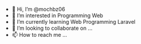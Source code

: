 - 👋 Hi, I’m @mochbz06
- 👀 I’m interested in Programming Web
- 🌱 I’m currently learning Web Programming Laravel
- 💞️ I’m looking to collaborate on ...
- 📫 How to reach me ...

<!---
mochbz06/mochbz06 is a ✨ special ✨ repository because its `README.md` (this file) appears on your GitHub profile.
You can click the Preview link to take a look at your changes.
--->
